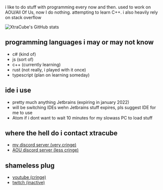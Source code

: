 i like to do stuff with programming every now and then. used to work on AOU/All Of Us, now I do nothing. attempting to learn C++. i also heavily rely on stack overflow

![XtraCube's GitHub stats](https://github-readme-stats.vercel.app/api?username=XtraCube&show_icons=true&theme=dark)

## programming languages i may or may not know
- c# (kind of)
- js (sort of)
- c++ (currently learning)
- rust (not really, i played with it once)
- typescript (plan on learning someday)

## ide i use
- pretty much anything Jetbrains (expiring in january 2022)
- will be switching IDEs wehn Jetbrains stuff expires, pls suggest IDE for me to use
- Atom if i dont want to wait 10 minutes for my slowass PC to load stuff

## where the hell do i contact xtracube
- [my discord server (very cringe)](https://discord.gg/uBHx2D4)
- [AOU discord server (less cringe)](https://discord.gg/uZ7mjK9uQn)

## shameless plug
- [youtube (cringe)](https://youtube.com/xtracube)
- [twitch (inactive)](https://twitch.tv/xtracube)
